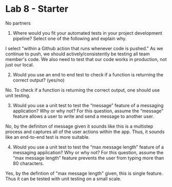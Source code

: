 # Lab 8 - Starter
<p>No partners </p>

1) Where would you fit your automated tests in your project development pipeline? Select one of the following and explain why.

I select "within a Github action that runs whenever code is pushed." As we continue to push, we should actively/consistently be testing all team member's code. We also need to test that our code works in production, not just our local.

2) Would you use an end to end test to check if a function is returning the correct output? (yes/no)

No. To check if a function is returning the correct output, one should use unit testing.

3) Would you use a unit test to test the “message” feature of a messaging application? Why or why not? For this question, assume the “message” feature allows a user to write and send a message to another user.

No, by the definiton of message given it sounds like this is a multistep process and captures all of the user actions within the app. Thus, it sounds like an end-to-end test is more suitable.

4) Would you use a unit test to test the “max message length” feature of a messaging application? Why or why not? For this question, assume the “max message length” feature prevents the user from typing more than 80 characters.

Yes, by the defintion of "max message length" given, this is single feature. Thus it can be tested with unit testing on a small scale.

